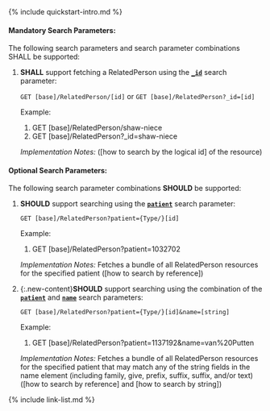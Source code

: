 

<!-- Source = /Users/ehaas/Documents/FHIR/US-Core/input/. This file is generated by SearchParameterMakerR4.ipynb Do not edit directly. -->{% include quickstart-intro.md %}

#### Mandatory Search Parameters:

The following search parameters and search parameter combinations SHALL be supported:

1. **SHALL** support fetching a RelatedPerson using the **[`_id`](SearchParameter-us-core-relatedperson-id.html)** search parameter:

    `GET [base]/RelatedPerson/[id]` or `GET [base]/RelatedPerson?_id=[id]`

    Example:
    
      1. GET [base]/RelatedPerson/shaw-niece
      1. GET [base]/RelatedPerson?_id=shaw-niece

    *Implementation Notes:*  ([how to search by the logical id] of the resource)


#### Optional Search Parameters:

The following search parameter combinations **SHOULD** be supported:

1. **SHOULD** support searching using the **[`patient`](SearchParameter-us-core-relatedperson-patient.html)** search parameter:

     `GET [base]/RelatedPerson?patient={Type/}[id]`

    Example:
    
      1. GET [base]/RelatedPerson?patient=1032702

      *Implementation Notes:* Fetches a bundle of all RelatedPerson resources for the specified patient ([how to search by reference])

1. {:.new-content}**SHOULD** support searching using the combination of the **[`patient`](SearchParameter-us-core-relatedperson-patient.html)** and **[`name`](SearchParameter-us-core-relatedperson-name.html)** search parameters:

    `GET [base]/RelatedPerson?patient={Type/}[id]&name=[string]`

    Example:
    
      1. GET [base]/RelatedPerson?patient=1137192&amp;name=van%20Putten

    *Implementation Notes:* Fetches a bundle of all RelatedPerson resources for the specified patient that may match any of the string fields in the name element (including family, give, prefix, suffix, suffix, and/or text) ([how to search by reference] and [how to search by string])




{% include link-list.md %}